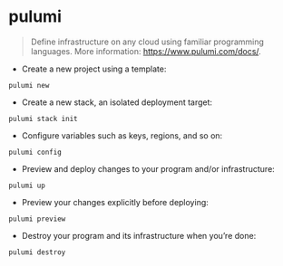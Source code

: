 # pulumi

> Define infrastructure on any cloud using familiar programming languages.
> More information: <https://www.pulumi.com/docs/>.

- Create a new project using a template:

`pulumi new`

- Create a new stack, an isolated deployment target:

`pulumi stack init`

- Configure variables such as keys, regions, and so on:

`pulumi config`

- Preview and deploy changes to your program and/or infrastructure:

`pulumi up`

- Preview your changes explicitly before deploying:

`pulumi preview`

- Destroy your program and its infrastructure when you’re done:

`pulumi destroy`
